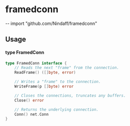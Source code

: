 # framedconn
--
    import "github.com/Nindaff/framedconn"


## Usage

#### type FramedConn

```go
type FramedConn interface {
	// Reads the next "frame" from the connection.
	ReadFrame() ([]byte, error)

	// Writes a "frame" to the connection.
	WriteFrame(p []byte) error

	// Closes the connections, truncates any buffers.
	Close() error

	// Returns the underlying connection.
	Conn() net.Conn
}
```
